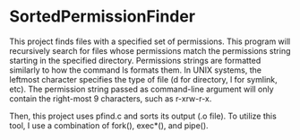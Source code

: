 # SortedPermissionFinder
This project finds files with a specified set of
permissions. This program will recursively search for files whose permissions match the
permissions string starting in the specified directory.
Permissions strings are formatted similarly to how the command ls formats them.
In UNIX systems, the leftmost character specifies the type of file (d for directory, l for
symlink, etc). The permission string passed as command-line argument will only contain
the right-most 9 characters, such as r-xrw-r-x.

Then, this project uses pfind.c and sorts its
output (.o file). To utilize this tool, I use a combination of fork(), exec*(), and pipe().
